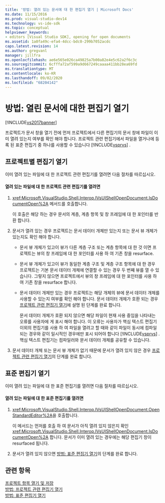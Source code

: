 ```yaml
---
title: '방법: 열려 있는 문서에 대 한 편집기 열기 | Microsoft Docs'
ms.date: 11/15/2016
ms.prod: visual-studio-dev14
ms.technology: vs-ide-sdk
ms.topic: conceptual
helpviewer_keywords:
- editors [Visual Studio SDK], opening for open documents
ms.assetid: 1a0fa49c-efa4-4dcc-bdc0-299b7052acdc
caps.latest.revision: 14
ms.author: gregvanl
manager: jillfra
ms.openlocfilehash: ae6e565e026ca49825a7b00a82e4e5c62a2f6c3c
ms.sourcegitcommit: 6cfffa72af599a9d667249caaaa411bb28ea69fd
ms.translationtype: MT
ms.contentlocale: ko-KR
ms.lasthandoff: 09/02/2020
ms.locfileid: "68204142"
---
```

# <a name="how-to-open-editors-for-open-documents"></a>방법: 열린 문서에 대한 편집기 열기
[!INCLUDE[vs2017banner](../includes/vs2017banner.md)]

프로젝트가 문서 창을 열기 전에 먼저 프로젝트에서 다른 편집기의 문서 창에 파일이 이미 열려 있는지 여부를 확인 해야 합니다. 프로젝트 관련 편집기에서 파일을 열거나에 등록 된 표준 편집기 중 하나를 사용할 수 있습니다 [!INCLUDE[vsprvs](../includes/vsprvs-md.md)] .  
  
## <a name="opening-a-project-specific-editor"></a>프로젝트별 편집기 열기  
 이미 열려 있는 파일에 대 한 프로젝트 관련 편집기를 열려면 다음 절차를 따르십시오.  
  
#### <a name="to-open-a-project-specific-editor-for-an-open-file"></a>열려 있는 파일에 대 한 프로젝트 관련 편집기를 열려면  
  
1. <xref:Microsoft.VisualStudio.Shell.Interop.IVsUIShellOpenDocument.IsDocumentOpen%2A> 메서드를 호출합니다.  
  
    이 호출은 해당 하는 경우 문서의 계층, 계층 항목 및 창 프레임에 대 한 포인터를 반환 합니다.  
  
2. 문서가 열려 있는 경우 프로젝트는 문서 데이터 개체만 있는지 또는 문서 뷰 개체가 있는지도 확인 해야 합니다.  
  
   - 문서 뷰 개체가 있고이 뷰가 다른 계층 구조 또는 계층 항목에 대 한 것 이면 프로젝트는 뷰의 창 프레임에 대 한 포인터를 사용 하 여 기존 창을 resurface.  
  
   - 문서 뷰 개체가 있고이 뷰가 동일한 계층 구조 및 계층 구조 항목에 대 한 경우 프로젝트는 기본 문서 데이터 개체에 연결할 수 있는 경우 두 번째 뷰를 열 수 있습니다. 그렇지 않으면 프로젝트에서 뷰의 창 프레임에 대 한 포인터를 사용 하 여 기존 창을 resurface 합니다.  
  
   - 문서 데이터 개체만 있는 경우 프로젝트는 해당 개체의 뷰에 문서 데이터 개체를 사용할 수 있는지 여부를 확인 해야 합니다. 문서 데이터 개체가 호환 되는 경우 [프로젝트 관련 편집기 열기](../extensibility/how-to-open-project-specific-editors.md)에 설명 된 단계를 완료 합니다.  
  
     문서 데이터 개체가 호환 되지 않으면 해당 파일이 현재 사용 중임을 나타내는 오류를 사용자에 게 표시 해야 합니다. 이 오류는 사용자가 핵심 텍스트 편집기 이외의 편집기를 사용 하 여 파일을 열려고 할 때와 같이 파일이 동시에 컴파일되는 경우와 같이 일시적인 경우에만 표시 되어야 합니다 [!INCLUDE[vsprvs](../includes/vsprvs-md.md)] . 핵심 텍스트 편집기는 컴파일러와 문서 데이터 개체를 공유할 수 있습니다.  
  
3. 문서 데이터 개체 또는 문서 뷰 개체가 없기 때문에 문서가 열려 있지 않은 경우 [프로젝트 관련 편집기 열기](../extensibility/how-to-open-project-specific-editors.md)의 단계를 완료 합니다.  
  
## <a name="opening-a-standard-editor"></a>표준 편집기 열기  
 이미 열려 있는 파일에 대 한 표준 편집기를 열려면 다음 절차를 따르십시오.  
  
#### <a name="to-open-a-standard-editor-for-an-open-file"></a>열려 있는 파일에 대 한 표준 편집기를 열려면  
  
1. <xref:Microsoft.VisualStudio.Shell.Interop.IVsUIShellOpenDocument.OpenStandardEditor%2A>을 호출합니다.  
  
     이 메서드는 먼저를 호출 하 여 문서가 아직 열려 있지 않은지 확인 <xref:Microsoft.VisualStudio.Shell.Interop.IVsUIShellOpenDocument.IsDocumentOpen%2A> 합니다. 문서가 이미 열려 있는 경우에는 해당 편집기 창이 resurfaced 됩니다.  
  
2. 문서가 열려 있지 않으면 [방법: 표준 편집기 열기](../extensibility/how-to-open-standard-editors.md)의 단계를 완료 합니다.  
  
## <a name="see-also"></a>관련 항목  
 [프로젝트 항목 열기 및 저장](../extensibility/internals/opening-and-saving-project-items.md)   
 [방법: 프로젝트 관련 편집기 열기](../extensibility/how-to-open-project-specific-editors.md)   
 [방법: 표준 편집기 열기](../extensibility/how-to-open-standard-editors.md)
